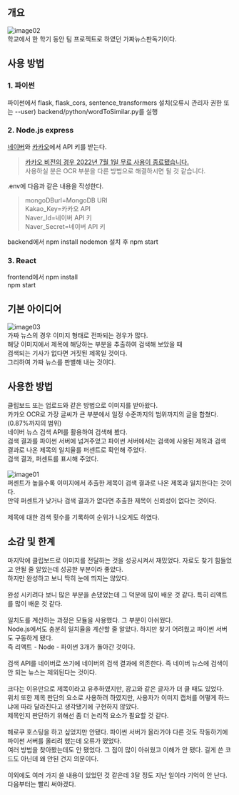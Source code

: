 개요
-------------
![image02](https://github.com/publicminsu/baekjoon/assets/89894770/e238a9b0-0367-4bbc-9762-a790acb75df2)<br>
학교에서 한 학기 동안 팀 프로젝트로 하였던 가짜뉴스판독기이다.

사용 방법
-------------
### 1. 파이썬
파이썬에서 flask, flask_cors, sentence_transformers 설치(오류시 관리자 권한 또는 --user)
backend/python/wordToSimilar.py를 실행
### 2. Node.js express
[네이버](https://developers.naver.com/)와 [카카오](https://developers.kakao.com/)에서 API 키를 받는다.
>[카카오 비전의 경우 2022년 7월 1일 무료 사용이 종료됐습니다.](https://devtalk.kakao.com/t/api-notice-end-of-support-for-vision-translation-and-speech-apis/122817)<br>
사용하실 분은 OCR 부분을 다른 방법으로 해결하시면 될 것 같습니다.

.env에 다음과 같은 내용을 작성한다.
>mongoDBurl=MongoDB URI<br>
Kakao_Key=카카오 API<br>
Naver_Id=네이버 API 키<br>
Naver_Secret=네이버 API 키

backend에서 npm install
nodemon 설치 후 npm start
### 3. React
frontend에서 npm install<br>
npm start

기본 아이디어
-------------
![image03](https://github.com/publicminsu/baekjoon/assets/89894770/81e18319-14b3-4964-957b-f21df905065f)<br>
가짜 뉴스의 경우 이미지 형태로 전파되는 경우가 많다.<br>
해당 이미지에서 제목에 해당하는 부분을 추출하여 검색해 보았을 때<br>
검색되는 기사가 없다면 거짓된 제목일 것이다.<br>
그리하여 가짜 뉴스를 판별해 내는 것이다.

사용한 방법
-------------
클립보드 또는 업로드와 같은 방법으로 이미지를 받아왔다.<br>
카카오 OCR로 가장 글씨가 큰 부분에서 일정 수준까지의 범위까지의 글을 합쳤다. (0.87%까지의 범위)<br>
네이버 뉴스 검색 API를 활용하여 검색해 봤다.<br>
검색 결과를 파이썬 서버에 넘겨주었고 파이썬 서버에서는 검색에 사용된 제목과 검색 결과로 나온 제목의 일치율를 퍼센트로 확인해 주었다.<br>
검색 결과, 퍼센트를 표시해 주었다.<br>
<br>
![image01](https://github.com/publicminsu/baekjoon/assets/89894770/d2f55780-6efc-4fc9-b5f5-57b502f2efc7)<br>
퍼센트가 높을수록 이미지에서 추출한 제목이 검색 결과로 나온 제목과 일치한다는 것이다.<br>
만약 퍼센트가 낮거나 검색 결과가 없다면 추출한 제목이 신뢰성이 없다는 것이다.<br>
<br>
제목에 대한 검색 횟수를 기록하여 순위가 나오게도 하였다.

소감 및 한계
-------------
마지막에 클립보드로 이미지를 전달하는 것을 성공시켜서 재밌었다. 자료도 찾기 힘들었고 안될 줄 알았는데 성공한 부분이라 좋았다.<br>
하지만 완성하고 보니 딱히 눈에 띄지는 않았다.<br>
<br>
완성 시키려다 보니 많은 부분을 손댔었는데 그 덕분에 많이 배운 것 같다. 특히 리액트를 많이 배운 것 같다.<br>
<br>
일치도를 계산하는 과정은 모듈을 사용했다. 그 부분이 아쉬웠다.<br>
Node.js에서도 충분히 일치율을 계산할 줄 알았다. 하지만 찾기 어려웠고 파이썬 서버도 구동하게 됐다.<br>
즉 리액트 - Node - 파이썬 3개가 돌아간 것이다.<br>
<br>
검색 API를 네이버로 쓰기에 네이버의 검색 결과에 의존한다. 즉 네이버 뉴스에 검색이 안 되는 뉴스는 제외된다는 것이다.<br>
<br>
크다는 이유만으로 제목이라고 유추하였지만, 광고와 같은 글자가 더 클 때도 있었다.<br>
위치 또한 제목 판단의 요소로 사용하려 하였지만, 사용자가 이미지 캡처를 어떻게 하느냐에 따라 달라진다고 생각됐기에 구현하지 않았다.<br>
제목인지 판단하기 위해선 좀 더 논리적 요소가 필요할 것 같다.<br>
<br>
헤로쿠 호스팅을 하고 싶었지만 안됐다. 파이썬 서버가 올라가야 다른 것도 작동하기에 파이썬 서버를 올리려 했는데 오류가 떴었다.<br>
여러 방법을 찾아봤는데도 안 됐었다. 그 점이 많이 아쉬웠고 이해가 안 됐다. 길게 쓴 코드도 아닌데 왜 안된 건지 의문이다.<br>
<br>
이외에도 여러 가지 쓸 내용이 있었던 것 같은데 3달 정도 지난 일이라 기억이 안 난다. 다음부터는 빨리 써야겠다.
